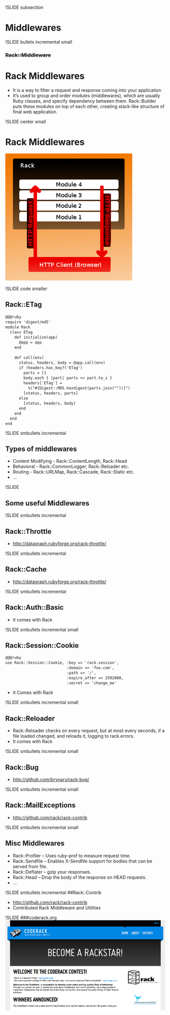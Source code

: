 !SLIDE subsection
# Middlewares

!SLIDE bullets incremental small
### <del>Rack::Middleware</del>
# Rack Middlewares

* It is a way to filter a request and response coming into your application
* It’s used to group and order modules (middlewares), which are usually Ruby classes, and specify dependency between them. Rack::Builder puts these modules on top of each other, creating stack-like structure of final web application.

!SLIDE center small
# Rack Middlewares
![RackArch](rack_arch.png)

!SLIDE code smaller
## Rack::ETag


    @@@ruby
    require 'digest/md5' 
    module Rack   
      class ETag     
        def initialize(app)       
          @app = app     
        end
        
        def call(env)       
          status, headers, body = @app.call(env) 
          if !headers.has_key?('ETag')         
            parts = []         
            body.each { |part| parts << part.to_s }         
            headers['ETag'] = 
              %("#{Digest::MD5.hexdigest(parts.join(""))}")         
            [status, headers, parts]       
          else         
            [status, headers, body]       
          end     
        end   
      end 
    end

!SLIDE smbullets incremental
## Types of middlewares
* Content Modifying - Rack::ContentLength, Rack::Head
* Behavioral - Rack::CommonLogger, Rack::Reloader etc.
* Routing - Rack::URLMap, Rack::Cascade, Rack::Static etc.
* ...

!SLIDE
## Some useful Middlewares

!SLIDE smbullets incremental
## Rack::Throttle
* http://datagraph.rubyforge.org/rack-throttle/

!SLIDE smbullets incremental
## Rack::Cache
* http://datagraph.rubyforge.org/rack-throttle/

!SLIDE smbullets incremental
##  Rack::Auth::Basic
* It comes with Rack 

!SLIDE smbullets incremental small
## Rack::Session::Cookie
    
    @@@ruby 
    use Rack::Session::Cookie, :key => 'rack.session',
                               :domain => 'foo.com',
                               :path => '/',
                               :expire_after => 2592000,
                               :secret => 'change_me'


* It Comes with Rack

!SLIDE smbullets incremental small

## Rack::Reloader
* Rack::Reloader checks on every request, but at most every <secs> seconds, if a file loaded changed, and reloads it, logging to rack.errors.
* It comes with Rack

!SLIDE smbullets incremental small
## Rack::Bug
* http://github.com/brynary/rack-bug/

!SLIDE smbullets incremental small
## Rack::MailExceptions 
* http://github.com/rack/rack-contrib

!SLIDE smbullets incremental small
## Misc Middlewares
* Rack::Profiler – Uses ruby-prof to measure request time.
* Rack::Sendfile – Enables X-Sendfile support for bodies that can be served from file.
* Rack::Deflater – gzip your responses.
* Rack::Head – Drop the body of the response on HEAD requests.
* ...

!SLIDE smbullets incremental
##Rack::Contrib
* http://github.com/rack/rack-contrib 
* Contributed Rack Middleware and Utilities

!SLIDE
###coderack.org
![coderack.org](coderack.png)
